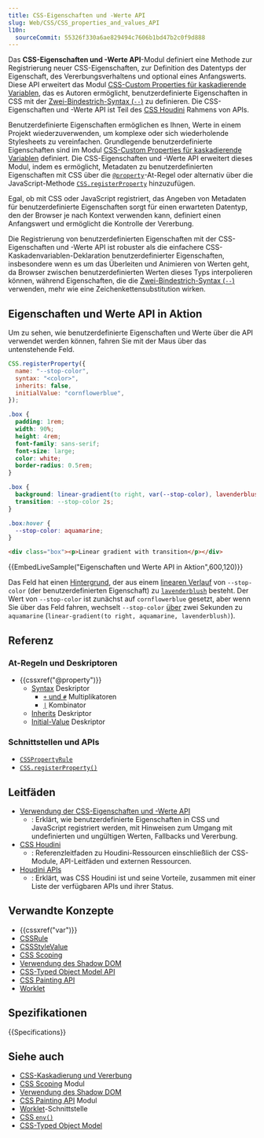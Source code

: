 ```yaml
---
title: CSS-Eigenschaften und -Werte API
slug: Web/CSS/CSS_properties_and_values_API
l10n:
  sourceCommit: 55326f330a6ae829494c7606b1bd47b2c0f9d888
---
```


Das **CSS-Eigenschaften und -Werte API**-Modul definiert eine Methode zur Registrierung neuer CSS-Eigenschaften, zur Definition des Datentyps der Eigenschaft, des Vererbungsverhaltens und optional eines Anfangswerts.
Diese API erweitert das Modul [CSS-Custom Properties für kaskadierende Variablen](/de/docs/Web/CSS/CSS_cascading_variables), das es Autoren ermöglicht, benutzerdefinierte Eigenschaften in CSS mit der [Zwei-Bindestrich-Syntax (`--`)](/de/docs/Web/CSS/Reference/Properties/--*) zu definieren.
Die CSS-Eigenschaften und -Werte API ist Teil des [CSS Houdini](/de/docs/Web/API/Houdini_APIs) Rahmens von APIs.

Benutzerdefinierte Eigenschaften ermöglichen es Ihnen, Werte in einem Projekt wiederzuverwenden, um komplexe oder sich wiederholende Stylesheets zu vereinfachen.
Grundlegende benutzerdefinierte Eigenschaften sind im Modul [CSS-Custom Properties für kaskadierende Variablen](/de/docs/Web/CSS/CSS_cascading_variables) definiert.
Die CSS-Eigenschaften und -Werte API erweitert dieses Modul, indem es ermöglicht, Metadaten zu benutzerdefinierten Eigenschaften mit CSS über die [`@property`](/de/docs/Web/CSS/@property)-At-Regel oder alternativ über die JavaScript-Methode [`CSS.registerProperty`](/de/docs/Web/API/CSS/registerProperty_static) hinzuzufügen.

Egal, ob mit CSS oder JavaScript registriert, das Angeben von Metadaten für benutzerdefinierte Eigenschaften sorgt für einen erwarteten Datentyp, den der Browser je nach Kontext verwenden kann, definiert einen Anfangswert und ermöglicht die Kontrolle der Vererbung.

Die Registrierung von benutzerdefinierten Eigenschaften mit der CSS-Eigenschaften und -Werte API ist robuster als die einfachere CSS-Kaskadenvariablen-Deklaration benutzerdefinierter Eigenschaften, insbesondere wenn es um das Überleiten und Animieren von Werten geht, da Browser zwischen benutzerdefinierten Werten dieses Typs interpolieren können, während Eigenschaften, die die [Zwei-Bindestrich-Syntax (`--`)](/de/docs/Web/CSS/Reference/Properties/--*) verwenden, mehr wie eine Zeichenkettensubstitution wirken.

## Eigenschaften und Werte API in Aktion

Um zu sehen, wie benutzerdefinierte Eigenschaften und Werte über die API verwendet werden können, fahren Sie mit der Maus über das untenstehende Feld.

```js hidden
CSS.registerProperty({
  name: "--stop-color",
  syntax: "<color>",
  inherits: false,
  initialValue: "cornflowerblue",
});
```

```css hidden
.box {
  padding: 1rem;
  width: 90%;
  height: 4rem;
  font-family: sans-serif;
  font-size: large;
  color: white;
  border-radius: 0.5rem;
}

.box {
  background: linear-gradient(to right, var(--stop-color), lavenderblush);
  transition: --stop-color 2s;
}

.box:hover {
  --stop-color: aquamarine;
}
```

```html hidden
<div class="box"><p>Linear gradient with transition</p></div>
```

{{EmbedLiveSample("Eigenschaften und Werte API in Aktion",600,120)}}

Das Feld hat einen [Hintergrund](/de/docs/Web/CSS/Reference/Properties/background), der aus einem [linearen Verlauf](/de/docs/Web/CSS/gradient/linear-gradient) von `--stop-color` (der benutzerdefinierten Eigenschaft) zu [`lavenderblush`](/de/docs/Web/CSS/named-color) besteht.
Der Wert von `--stop-color` ist zunächst auf `cornflowerblue` gesetzt, aber wenn Sie über das Feld fahren, wechselt `--stop-color` [über](/de/docs/Web/CSS/Reference/Properties/transition) zwei Sekunden zu `aquamarine` (`linear-gradient(to right, aquamarine, lavenderblush)`).

## Referenz

### At-Regeln und Deskriptoren

- {{cssxref("@property")}}
  - [Syntax](/de/docs/Web/CSS/@property#descriptors) Deskriptor
    - [`+` und `#`](/de/docs/Web/CSS/@property#descriptors) Multiplikatoren
    - [`|`](/de/docs/Web/CSS/@property#descriptors) Kombinator
  - [Inherits](/de/docs/Web/CSS/@property#descriptors) Deskriptor
  - [Initial-Value](/de/docs/Web/CSS/@property#descriptors) Deskriptor

### Schnittstellen und APIs

- [`CSSPropertyRule`](/de/docs/Web/API/CSSPropertyRule)
- [`CSS.registerProperty()`](/de/docs/Web/API/CSS/registerProperty_static)

## Leitfäden

- [Verwendung der CSS-Eigenschaften und -Werte API](/de/docs/Web/API/CSS_Properties_and_Values_API/guide)
  - : Erklärt, wie benutzerdefinierte Eigenschaften in CSS und JavaScript registriert werden, mit Hinweisen zum Umgang mit undefinierten und ungültigen Werten, Fallbacks und Vererbung.
- [CSS Houdini](/de/docs/Web/CSS/CSS_properties_and_values_API/Houdini)
  - : Referenzleitfaden zu Houdini-Ressourcen einschließlich der CSS-Module, API-Leitfäden und externen Ressourcen.
- [Houdini APIs](/de/docs/Web/API/Houdini_APIs)
  - : Erklärt, was CSS Houdini ist und seine Vorteile, zusammen mit einer Liste der verfügbaren APIs und ihrer Status.

## Verwandte Konzepte

- {{cssxref("var")}}
- [CSSRule](/de/docs/Web/API/CSSRule)
- [CSSStyleValue](/de/docs/Web/API/CSSStyleValue)
- [CSS Scoping](/de/docs/Web/CSS/CSS_scoping)
- [Verwendung des Shadow DOM](/de/docs/Web/API/Web_components/Using_shadow_DOM)
- [CSS-Typed Object Model API](/de/docs/Web/API/CSS_Typed_OM_API)
- [CSS Painting API](/de/docs/Web/API/CSS_Painting_API)
- [Worklet](/de/docs/Web/API/Worklet)

## Spezifikationen

{{Specifications}}

## Siehe auch

- [CSS-Kaskadierung und Vererbung](/de/docs/Web/CSS/CSS_cascade)
- [CSS Scoping](/de/docs/Web/CSS/CSS_scoping) Modul
- [Verwendung des Shadow DOM](/de/docs/Web/API/Web_components/Using_shadow_DOM)
- [CSS Painting API](/de/docs/Web/API/CSS_Painting_API) Modul
- [Worklet](/de/docs/Web/API/Worklet)-Schnittstelle
- [CSS `env()`](/de/docs/Web/CSS/env)
- [CSS-Typed Object Model](/de/docs/Web/API/CSS_Typed_OM_API)
